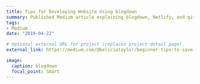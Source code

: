 ```yaml
---
title: Tips for Developing Website Using blogdown
summary: Published Medium article explaining blogdown, Netlify, and git commands
tags:
- Medium
date: "2019-04-22"

# Optional external URL for project (replaces project detail page).
external_link: https://medium.com/@beliciataylor/beginner-tips-to-save-time-developing-a-website-using-blogdown-c9c995c13c73

image:
  caption: blogdown
  focal_point: Smart
---
```

